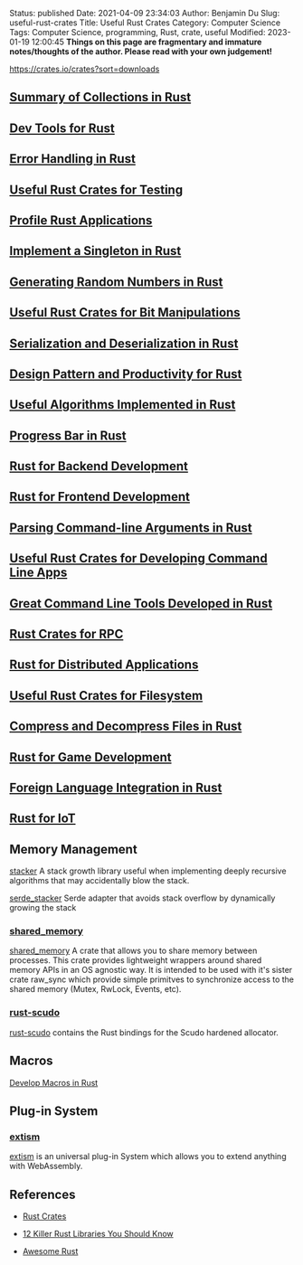 Status: published
Date: 2021-04-09 23:34:03
Author: Benjamin Du
Slug: useful-rust-crates
Title: Useful Rust Crates
Category: Computer Science
Tags: Computer Science, programming, Rust, crate, useful
Modified: 2023-01-19 12:00:45
**Things on this page are fragmentary and immature notes/thoughts of the author. Please read with your own judgement!**

https://crates.io/crates?sort=downloads

## [Summary of Collections in Rust](https://www.legendu.net/misc/blog/summary-of-collections-in-rust) 

## [Dev Tools for Rust](https://www.legendu.net/misc/blog/dev-tools-for-rust)

## [Error Handling in Rust](https://www.legendu.net/misc/blog/error-handling-in-rust)

## [Useful Rust Crates for Testing](https://www.legendu.net/misc/blog/useful-rust-crates-for-testing)

## [Profile Rust Applications](https://www.legendu.net/misc/blog/profile-rust-applications)

## [Implement a Singleton in Rust](https://www.legendu.net/misc/blog/implement-a-singleton-in-rust) 

## [Generating Random Numbers in Rust](https://www.legendu.net/misc/blog/rust-rng) 

## [Useful Rust Crates for Bit Manipulations](https://www.legendu.net/misc/blog/useful-rust-crates-for-bit-manipulations) 

## [Serialization and Deserialization in Rust](https://www.legendu.net/misc/blog/serialization-and-deserialization-in-rust)

## [Design Pattern and Productivity for Rust](https://www.legendu.net/misc/blog/design-pattern-and-productivity-for-rust)

## [Useful Algorithms Implemented in Rust](https://www.legendu.net/misc/blog/useful-algorithms-implemented-in-rust) 

## [Progress Bar in Rust](https://www.legendu.net/misc/blog/progress-bar-in-rust)

## [Rust for Backend Development](https://www.legendu.net/misc/blog/rust-for-backend-development) 

## [Rust for Frontend Development](https://www.legendu.net/misc/blog/rust-for-frontend-development) 

## [Parsing Command-line Arguments in Rust](https://www.legendu.net/misc/blog/parsing-command-line-arguments-in-rust) 

## [Useful Rust Crates for Developing Command Line Apps](https://www.legendu.net/misc/blog/useful-rust-crates-for-developing-command-line-apps) 

## [Great Command Line Tools Developed in Rust](https://www.legendu.net/misc/blog/great-command-line-tools-developed-in-rust)

## [Rust Crates for RPC](https://www.legendu.net/misc/blog/rust-crates-for-rpc) 

## [Rust for Distributed Applications](https://www.legendu.net/misc/blog/rust-for-distributed-applications)

## [Useful Rust Crates for Filesystem](https://www.legendu.net/misc/blog/useful-rust-crates-for-filesystem) 

## [Compress and Decompress Files in Rust](https://www.legendu.net/misc/blog/compress-and-decompress-files-in-rust)

## [Rust for Game Development](https://www.legendu.net/misc/blog/rust-for-game-development)

## [Foreign Language Integration in Rust](https://www.legendu.net/misc/blog/foreign-language-integration-in-rust)

## [Rust for IoT](https://www.legendu.net/misc/blog/rust-for-iot)

## Memory Management

[stacker](https://crates.io/crates/stacker)
A stack growth library useful 
when implementing deeply recursive algorithms 
that may accidentally blow the stack.

[serde_stacker](https://crates.io/crates/serde_stacker)
Serde adapter that avoids stack overflow by dynamically growing the stack

### [shared_memory](https://github.com/elast0ny/shared_memory)
[shared_memory](https://github.com/elast0ny/shared_memory)
A crate that allows you to share memory between processes.
This crate provides lightweight wrappers around shared memory APIs in an OS agnostic way. 
It is intended to be used with it's sister crate raw_sync 
which provide simple primitves to synchronize access to the shared memory (Mutex, RwLock, Events, etc).

### [rust-scudo](https://github.com/google/rust-scudo)
[rust-scudo](https://github.com/google/rust-scudo)
contains the Rust bindings for the Scudo hardened allocator.


## Macros

[Develop Macros in Rust](https://www.legendu.net/misc/blog/develop-macros-in-rust)


## Plug-in System

### [extism](https://github.com/extism/extism)
[extism](https://github.com/extism/extism)
is an universal plug-in System
which allows you to extend anything with WebAssembly.

## References

- [Rust Crates](https://crates.io/)

- [12 Killer Rust Libraries You Should Know](https://jondot.medium.com/12-killer-rust-libraries-you-should-know-c60bab07624f)

- [Awesome Rust](https://github.com/rust-unofficial/awesome-rust)

